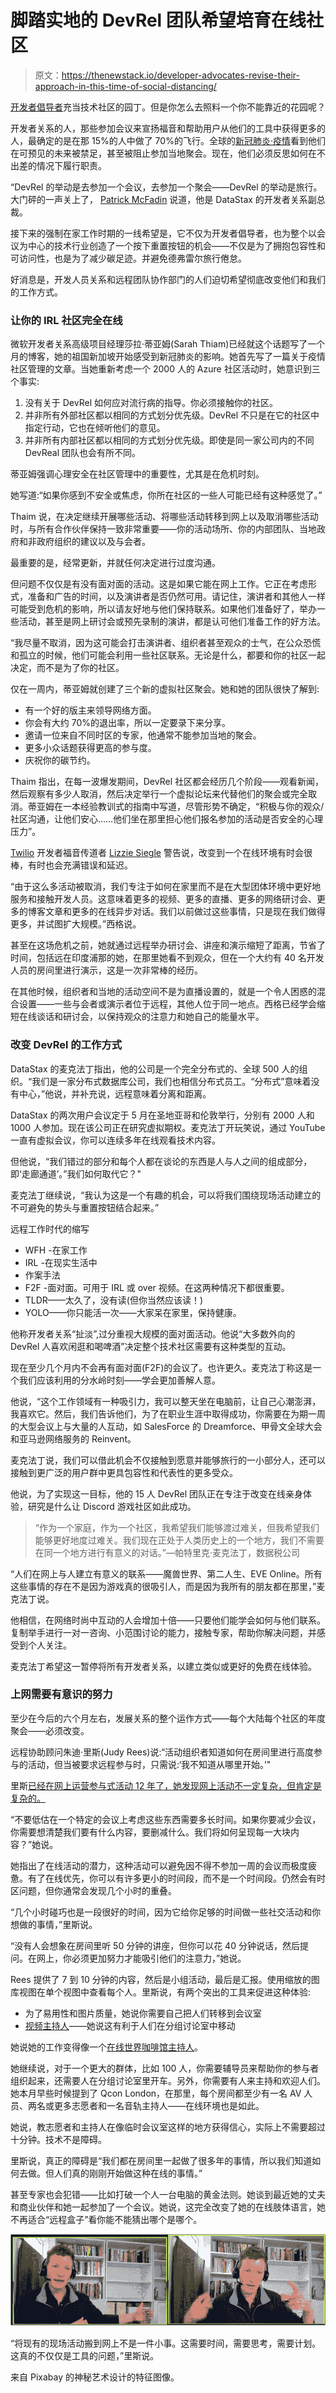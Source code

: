 # 脚踏实地的 DevRel 团队希望培育在线社区

> 原文：<https://thenewstack.io/developer-advocates-revise-their-approach-in-this-time-of-social-distancing/>

[开发者倡导者](https://thenewstack.io/devrel-and-the-increasing-popularity-of-the-developer-advocate/)充当技术社区的园丁。但是你怎么去照料一个你不能靠近的花园呢？

开发者关系的人，那些参加会议来宣扬福音和帮助用户从他们的工具中获得更多的人，最确定的是在那 15%的人中做了 70%的飞行。全球的[新冠肺炎·疫情](https://www.cdc.gov/coronavirus/2019-ncov/index.html)看到他们在可预见的未来被禁足，甚至被阻止参加当地聚会。现在，他们必须反思如何在不出差的情况下履行职责。

“DevRel 的举动是去参加一个会议，去参加一个聚会——DevRel 的举动是旅行。大门砰的一声关上了， [Patrick McFadin](https://www.linkedin.com/in/patrick-mcfadin-53a8046/) 说道，他是 DataStax 的开发者关系副总裁。

接下来的强制在家工作时期的一线希望是，它不仅为开发者倡导者，也为整个以会议为中心的技术行业创造了一个按下重置按钮的机会——不仅是为了拥抱包容性和可访问性，也是为了减少碳足迹。并避免德弗雷尔旅行倦怠。

好消息是，开发人员关系和远程团队协作部门的人们迫切希望彻底改变他们和我们的工作方式。

### 让你的 IRL 社区完全在线

微软开发者关系高级项目经理莎拉·蒂亚姆(Sarah Thiam)已经就这个话题写了一个月的博客，她的祖国新加坡开始感受到新冠肺炎的影响。她首先写了一篇关于疫情社区管理的文章。当她重新考虑一个 2000 人的 Azure 社区活动时，她意识到三个事实:

1.  没有关于 DevRel 如何应对流行病的指导。你必须接触你的社区。
2.  并非所有外部社区都以相同的方式划分优先级。DevRel 不只是在它的社区中指定行动，它也在倾听他们的意见。
3.  并非所有内部社区都以相同的方式划分优先级。即使是同一家公司内的不同 DevReal 团队也会有所不同。

蒂亚姆强调心理安全在社区管理中的重要性，尤其是在危机时刻。

她写道:“如果你感到不安全或焦虑，你所在社区的一些人可能已经有这种感觉了。”

Thaim 说，在决定继续开展哪些活动、将哪些活动转移到网上以及取消哪些活动时，与所有合作伙伴保持一致非常重要——你的活动场所、你的内部团队、当地政府和非政府组织的建议以及与会者。

最重要的是，经常更新，并就任何决定进行过度沟通。

但问题不仅仅是有没有面对面的活动。这是如果它能在网上工作。它正在考虑形式，准备和广告的时间，以及演讲者是否仍然可用。请记住，演讲者和其他人一样可能受到危机的影响，所以请友好地与他们保持联系。如果他们准备好了，举办一些活动，甚至是网上研讨会或预先录制的演讲，都是认可他们准备工作的好方法。

“我尽量不取消，因为这可能会打击演讲者、组织者甚至观众的士气，在公众恐慌和孤立的时候，他们可能会利用一些社区联系。无论是什么，都要和你的社区一起决定，而不是为了你的社区。

仅在一周内，蒂亚姆就创建了三个新的虚拟社区聚会。她和她的团队很快了解到:

*   有一个好的版主来领导网络方面。
*   你会有大约 70%的退出率，所以一定要录下来分享。
*   邀请一位来自不同时区的专家，他通常不能参加当地的聚会。
*   更多小众话题获得更高的参与度。
*   庆祝你的碳节约。

Thaim 指出，在每一波爆发期间，DevRel 社区都会经历几个阶段——观看新闻，然后观察有多少人取消，然后决定举行一个虚拟论坛来代替他们的聚会或完全取消。蒂亚姆在一本经验教训式的指南中写道，尽管形势不确定，“积极与你的观众/社区沟通，让他们安心……他们坐在那里担心他们报名参加的活动是否安全的心理压力”。

[Twilio](https://www.twilio.com/) 开发者福音传道者 [Lizzie Siegle](https://twitter.com/lizziepika) 警告说，改变到一个在线环境有时会很棒，有时也会充满错误和延迟。

“由于这么多活动被取消，我们专注于如何在家里而不是在大型团体环境中更好地服务和接触开发人员。这意味着更多的视频、更多的直播、更多的网络研讨会、更多的博客文章和更多的在线异步对话。我们以前做过这些事情，只是现在我们做得更多，并试图扩大规模。”西格说。

甚至在这场危机之前，她就通过远程举办研讨会、讲座和演示缩短了距离，节省了时间，包括远在印度浦那的她，在那里她看不到观众，但在一个大约有 40 名开发人员的房间里进行演示，这是一次非常棒的经历。

在其他时候，组织者和当地的活动空间不是为直播设置的，就是一个令人困惑的混合设置——一些与会者或演示者位于远程，其他人位于同一地点。西格已经学会缩短在线谈话和研讨会，以保持观众的注意力和她自己的能量水平。

### 改变 DevRel 的工作方式

DataStax 的麦克法丁指出，他的公司是一个完全分布式的、全球 500 人的组织。“我们是一家分布式数据库公司，我们也相信分布式员工。“分布式”意味着没有中心，”他说，并补充说，远程意味着分离和距离。

DataStax 的两次用户会议定于 5 月在圣地亚哥和伦敦举行，分别有 2000 人和 1000 人参加。现在该公司正在研究虚拟期权。麦克法丁开玩笑说，通过 YouTube 一直有虚拟会议，你可以连续多年在线观看技术内容。

但他说，“我们错过的部分和每个人都在谈论的东西是人与人之间的组成部分，即‘走廊通道’。”我们如何取代它？"

麦克法丁继续说，“我认为这是一个有趣的机会，可以将我们围绕现场活动建立的不可避免的势头与重置按钮结合起来。”

远程工作时代的缩写

*   WFH -在家工作
*   IRL -在现实生活中
*   作案手法
*   F2F -面对面。可用于 IRL 或 over 视频。在这两种情况下都很重要。
*   TLDR——太久了，没有读(但你当然应该读！)
*   YOLO——你只能活一次——大家呆在家里，保持健康。

他称开发者关系“扯淡”,过分重视大规模的面对面活动。他说“大多数外向的 DevRel 人喜欢闲逛和喝啤酒”决定整个技术社区需要有这种类型的互动。

现在至少几个月内不会再有面对面(F2F)的会议了。也许更久。麦克法丁称这是一个我们应该利用的分水岭时刻——学会更加善解人意。

他说，“这个工作领域有一种吸引力，我可以整天坐在电脑前，让自己心潮澎湃，我喜欢它。然后，我们告诉他们，为了在职业生涯中取得成功，你需要在为期一周的大型会议上与大量的人互动，如 SalesForce 的 Dreamforce、甲骨文全球大会和亚马逊网络服务的 Reinvent。

麦克法丁说，我们可以借此机会不仅接触到愿意并能够旅行的一小部分人，还可以接触到更广泛的用户群中更具包容性和代表性的更多受众。

他说，为了实现这一目标，他的 15 人 DevRel 团队正在专注于改变在线亲身体验，研究是什么让 Discord 游戏社区如此成功。

> “作为一个家庭，作为一个社区，我希望我们能够渡过难关，但我希望我们能够更好地度过难关。我们现在正处于人类历史上的一个地方，我们不需要在同一个地方进行有意义的对话。”—帕特里克·麦克法丁，数据税公司

“人们在网上与人建立有意义的联系——魔兽世界、第二人生、EVE Online。所有这些事情的存在不是因为游戏真的很吸引人，而是因为我所有的朋友都在那里，”麦克法丁说。

他相信，在网络时尚中互动的人会增加十倍——只要他们能学会如何与他们联系。复制举手进行一对一咨询、小范围讨论的能力，接触专家，帮助你解决问题，并感受到个人关注。

麦克法丁希望这一暂停将所有开发者关系，以建立类似或更好的免费在线体验。

### 上网需要有意识的努力

至少在今后的六个月左右，发展关系的整个运作方式——每个大陆每个社区的年度聚会——必须改变。

远程协助顾问朱迪·里斯(Judy Rees)说:“活动组织者知道如何在房间里进行高度参与的活动，但当被要求远程参与时，只需说:‘我不知道从哪里开始。’"

里斯[已经在网上运营参与式活动 12 年了，她发现网上活动不一定复杂，但肯定是复杂的。](https://reesmccann.com/webinars-that-connect/)

“不要低估在一个特定的会议上考虑这些东西需要多长时间。如果你要减少会议，你需要想清楚我们要有什么内容，要删减什么。我们将如何呈现每一大块内容？”她说。

她指出了在线活动的潜力，这种活动可以避免因不得不参加一周的会议而极度疲惫。有了在线优先，你可以有许多更小的时间段，而不是一个时间段。仍然会有时区问题，但你通常会发现几个小时的重叠。

“几个小时碰巧也是一段很好的时间，因为它给你足够的时间做一些社交活动和你想做的事情，”里斯说。

“没有人会想象在房间里听 50 分钟的讲座，但你可以花 40 分钟说话，然后提问。在网上，你必须更加努力才能吸引他们的注意力，”她说。

Rees 提供了 7 到 10 分钟的内容，然后是小组活动，最后是汇报。使用缩放的图库视图在单个视图中查看每个人。里斯说，有两个突出的工具来促进这种体验:

*   为了易用性和图片质量，她说你需要自己把人们转移到会议室
*   [视频主持人](https://www.videofacilitator.com/)——她说这有利于人们在分组讨论室中移动

她说她的工作变得像一个[在线世界咖啡馆主持人](https://en.wikipedia.org/wiki/World_caf%C3%A9)。

她继续说，对于一个更大的群体，比如 100 人，你需要辅导员来帮助你的参与者组织起来，还需要人在分组讨论室里开车。另外，你需要有人来主持和欢迎人们。她本月早些时候提到了 Qcon London，在那里，每个房间都至少有一名 AV 人员、两名或更多志愿者和一名音轨主持人——在线环境也是如此。

她说，教志愿者和主持人在像临时会议室这样的地方获得信心，实际上不需要超过十分钟。技术不是障碍。

里斯说，真正的障碍是“我们都在房间里一起做了很多年的事情，所以我们知道如何去做。但人们真的刚刚开始做这种在线的事情。”

甚至专家也会犯错——比如打破一个人一台电脑的黄金法则。她谈到最近她的丈夫和商业伙伴和她一起参加了一个会议。她说，这完全改变了她的在线肢体语言，她不再适合“远程盒子”看你能不能猜出哪个是哪个。

![Side by side photos of a redhead with a pro looking headset on in front of bookshelves. The first has her to the side gesturing with body slightly turned. The second is her well-centered with hands above to see gestures on screen.](img/1af05ca6c63036b8f4fdbf1e3f3914bf.png)

“将现有的现场活动搬到网上不是一件小事。这需要时间，需要思考，需要计划。这真的不仅仅是工具的问题，”里斯说。

来自 Pixabay 的神秘艺术设计的特征图像。

<svg xmlns:xlink="http://www.w3.org/1999/xlink" viewBox="0 0 68 31" version="1.1"><title>Group</title> <desc>Created with Sketch.</desc></svg>